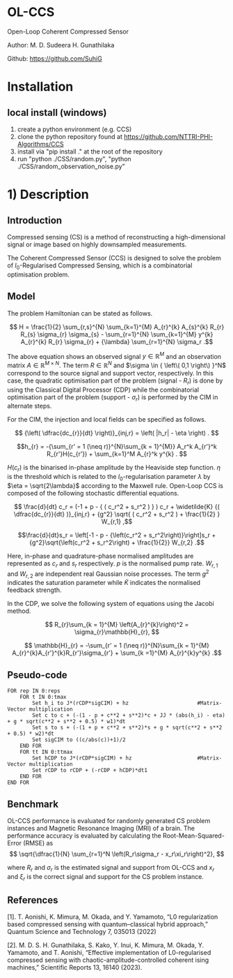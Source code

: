 # OL-CCS
Open-Loop Coherent Compressed Sensor

Author: M. D. Sudeera H. Gunathilaka

Github: https://github.com/SuhiG

# Installation

## local install (windows)

1) create a python environment (e.g. CCS)
2) clone the python repository found at https://github.com/NTTRI-PHI-Algorithms/CCS
3) install via "pip install ." at the root of the repository
4) run "python ./CSS/random.py",
"python ./CSS/random_observation_noise.py"


# 1) Description

## Introduction

Compressed sensing (CS) is a method of reconstructing a high-dimensional signal or image based on highly downsampled measurements.

The Coherent Compressed Sensor (CCS) is designed to solve the problem of $l_0$-Regularised Compressed Sensing, which is a combinatorial optimisation problem. 

## Model

The problem Hamiltonian can be stated as follows.

$$ H =  \frac{1}{2} \sum_{r,s}^{N} \sum_{k=1}^{M} A_{r}^{k} A_{s}^{k} R_{r} R_{s} \sigma_{r} \sigma_{s} - \sum_{r=1}^{N} \sum_{k=1}^{M} y^{k} A_{r}^{k} R_{r} \sigma_{r} + {\lambda} \sum_{r=1}^{N} \sigma_r .$$

The above equation shows an observed signal $y \in \mathbb{R}^M$ and an observation matrix $A \in \mathbb{R}^{M\times N}$. The term $R \in \mathbb{R}^N$ and $\sigma \in { \left\( 0,1 \right\) }^N$ correspond to the source signal and support vector, respectively.
In this case, the quadratic optimisation part of the problem (signal - $R_{r}$) is done by using the Classical Digital Processor (CDP) while the combinatorial optimisation part of the problem (support - $\sigma_{r}$) is performed by the CIM in alternate steps.

For the CIM, the injection and local fields can be specified as follows.

$$    {\left( \dfrac{dc_{r}}{dt} \right)}_{inj,r} = \left( |h_r| - \eta \right) . $$

$$h_{r} = -{\sum_{r' = 1 (\neq r)}^{N}\sum_{k = 1}^{M}} A_r^k A_{r'}^k R_{r'}H(c_{r'}) + \sum_{k=1}^M A_{r}^k y^{k} . $$

$H(c_r)$ is the binarised in-phase amplitude by the Heaviside step function. $\eta$ is the threshold which is related to the $l_0$-regularisation parameter $\lambda$ by $\eta = \sqrt{2\lambda}$ according to the Maxwell rule.
Open-Loop CCS is composed of the following stochastic differential equations.

$$ \frac{d}{dt} c_r = (-1 + p - { ( c_r^2 + s_r^2 ) } ) c_r + \widetilde{K} {( \dfrac{dc_{r}}{dt} )}_{inj,r} + {g^2} \sqrt{ ( c_r^2 + s_r^2 ) + \frac{1}{2} } W_{r,1} ,$$


$$\frac{d}{dt}s_r = \left[-1 - p - {\left(c_r^2 + s_r^2\right)}\right]s_r + {g^2}\sqrt{\left(c_r^2 + s_r^2\right) + \frac{1}{2}} W_{r,2} .$$

Here, in-phase and quadrature-phase normalised amplitudes are represented as $c_r$ and $s_r$ respectively. $p$ is the normalised pump rate. $W_{r,1}$ and $W_{r,2}$ are independent real Gaussian noise processes. The term ${g^2}$ indicates the saturation parameter while $\widetilde{K}$ indicates the normalised feedback strength. 

In the CDP, we solve the following system of equations using the Jacobi method.

$$ R_{r}\sum_{k = 1}^{M} \left(A_{r}^{k}\right)^2 = \sigma_{r}\mathbb{H}_{r}, $$


$$ \mathbb{H}_{r} = -\sum_{r' = 1 (\neq r)}^{N}\sum_{k = 1}^{M} A_{r}^{k}A_{r'}^{k}R_{r'}\sigma_{r'} + \sum_{k =1}^{M} A_{r}^{k}y^{k} .$$


## Pseudo-code

    FOR rep IN 0:reps
        FOR t IN 0:tmax
            Set h_i to J*(rCDP*sigCIM) + hz                      #Matrix-Vector multiplication
            Set c to c + (-(1 - p + c**2 + s**2)*c + JJ * (abs(h_i) - eta) + g * sqrt(c**2 + s**2 + 0.5) * w1)*dt
            Set s to s + (-(1 + p + c**2 + s**2)*s + g * sqrt(c**2 + s**2 + 0.5) * w2)*dt
            Set sigCIM to ((c/abs(c))+1)/2
        END FOR
        FOR tt IN 0:ttmax
            Set hCDP to J*(rCDP*sigCIM) + hz                     #Matrix-Vector multiplication
            Set rCDP to rCDP + (-rCDP + hCDP)*dt1
        END FOR
    END FOR
	
## Benchmark

OL-CCS performance is evaluated for randomly generated CS problem instances and Magnetic Resonance Imaging (MRI) of a brain. The performance accuracy is evaluated by calculating the Root-Mean-Squared-Error (RMSE) as $$ \sqrt{\dfrac{1}{N} \sum_{r=1}^N \left(R_r\sigma_r - x_r\xi_r\right)^2}, $$

where $R_r$ and $\sigma_r$ is the estimated signal and support from OL-CCS and $x_r$ and $\xi_r$ is the correct signal and support for the CS problem instance. 

## References

[1]. T. Aonishi, K. Mimura, M. Okada, and Y. Yamamoto, “L0 regularization based compressed sensing with quantum–classical hybrid approach,” Quantum Science and Technology 7, 035013 (2022)

[2]. M. D. S. H. Gunathilaka, S. Kako, Y. Inui, K. Mimura, M. Okada, Y. Yamamoto, and T. Aonishi, “Effective implementation of L0-regularised compressed sensing with chaotic-amplitude-controlled coherent ising machines,” Scientific Reports 13, 16140 (2023).
